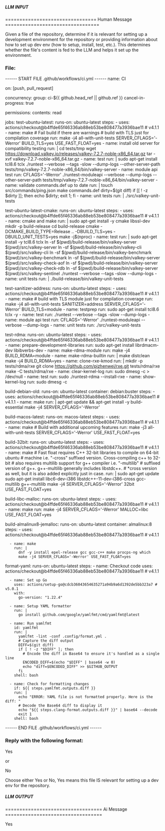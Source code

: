 ##### LLM INPUT #####
================================ Human Message =================================

Given a file of the repository, determine if it is relevant for setting up a development environment for the repository or providing information about how to set up dev env (how to setup, install, test, etc.). This determines whether the file's content is fed to the LLM and helps it set up the environment.

### File:
------ START FILE .github/workflows/ci.yml ------
name: CI

on: [push, pull_request]

concurrency:
  group: ci-${{ github.head_ref || github.ref }}
  cancel-in-progress: true

permissions:
  contents: read

jobs:
  test-ubuntu-latest:
    runs-on: ubuntu-latest
    steps:
      - uses: actions/checkout@b4ffde65f46336ab88eb53be808477a3936bae11 # v4.1.1
      - name: make
        # Fail build if there are warnings
        # build with TLS just for compilation coverage
        run: make -j4 all-with-unit-tests SERVER_CFLAGS='-Werror' BUILD_TLS=yes USE_FAST_FLOAT=yes
      - name: install old server for compatibility testing
        run: |
          cd tests/tmp
          wget https://download.valkey.io/releases/valkey-7.2.7-noble-x86_64.tar.gz
          tar -xvf valkey-7.2.7-noble-x86_64.tar.gz
      - name: test
        run: |
          sudo apt-get install tcl8.6 tclx
          ./runtest --verbose --tags -slow --dump-logs --other-server-path tests/tmp/valkey-7.2.7-noble-x86_64/bin/valkey-server
      - name: module api test
        run: CFLAGS='-Werror' ./runtest-moduleapi --verbose --dump-logs --other-server-path tests/tmp/valkey-7.2.7-noble-x86_64/bin/valkey-server
      - name: validate commands.def up to date
        run: |
          touch src/commands/ping.json
          make commands.def
          dirty=$(git diff)
          if [[ ! -z  $dirty ]]; then echo $dirty; exit 1; fi
      - name: unit tests
        run: |
          ./src/valkey-unit-tests

  test-ubuntu-latest-cmake:
    runs-on: ubuntu-latest
    steps:
      - uses: actions/checkout@b4ffde65f46336ab88eb53be808477a3936bae11 # v4.1.1
      - name: cmake and make
        run: |
          sudo apt-get install -y cmake libssl-dev
          mkdir -p build-release
          cd build-release
          cmake -DCMAKE_BUILD_TYPE=Release .. -DBUILD_TLS=yes -DBUILD_UNIT_TESTS=yes
          make -j$(nproc)
      - name: test
        run: |
          sudo apt-get install -y tcl8.6 tclx
          ln -sf $(pwd)/build-release/bin/valkey-server $(pwd)/src/valkey-server
          ln -sf $(pwd)/build-release/bin/valkey-cli $(pwd)/src/valkey-cli
          ln -sf $(pwd)/build-release/bin/valkey-benchmark $(pwd)/src/valkey-benchmark
          ln -sf $(pwd)/build-release/bin/valkey-server $(pwd)/src/valkey-check-aof
          ln -sf $(pwd)/build-release/bin/valkey-server $(pwd)/src/valkey-check-rdb
          ln -sf $(pwd)/build-release/bin/valkey-server $(pwd)/src/valkey-sentinel
          ./runtest --verbose --tags -slow --dump-logs
      - name: unit tests
        run: |
          ./build-release/bin/valkey-unit-tests

  test-sanitizer-address:
    runs-on: ubuntu-latest
    steps:
      - uses: actions/checkout@b4ffde65f46336ab88eb53be808477a3936bae11 # v4.1.1
      - name: make
        # build with TLS module just for compilation coverage
        run: make -j4 all-with-unit-tests SANITIZER=address SERVER_CFLAGS='-Werror' BUILD_TLS=module
      - name: testprep
        run: sudo apt-get install tcl8.6 tclx -y
      - name: test
        run: ./runtest --verbose --tags -slow --dump-logs
      - name: module api test
        run: CFLAGS='-Werror' ./runtest-moduleapi --verbose --dump-logs
      - name: unit tests
        run: ./src/valkey-unit-tests

  test-rdma:
    runs-on: ubuntu-latest
    steps:
      - uses: actions/checkout@b4ffde65f46336ab88eb53be808477a3936bae11 # v4.1.1
      - name: prepare-development-libraries
        run: sudo apt-get install librdmacm-dev libibverbs-dev
      - name: make-rdma-module
        run: make -j4 BUILD_RDMA=module
      - name: make-rdma-builtin
        run: |
          make distclean
          make -j4 BUILD_RDMA=yes
      - name: clone-rxe-kmod
        run: |
          mkdir -p tests/rdma/rxe
          git clone https://github.com/pizhenwei/rxe.git tests/rdma/rxe
          make -C tests/rdma/rxe
      - name: clear-kernel-log
        run: sudo dmesg -c > /dev/null
      - name: test
        run: sudo ./runtest-rdma --install-rxe
      - name: show-kernel-log
        run: sudo dmesg -c

  build-debian-old:
    runs-on: ubuntu-latest
    container: debian:buster
    steps:
      - uses: actions/checkout@b4ffde65f46336ab88eb53be808477a3936bae11 # v4.1.1
      - name: make
        run: |
          apt-get update && apt-get install -y build-essential
          make -j4 SERVER_CFLAGS='-Werror'

  build-macos-latest:
    runs-on: macos-latest
    steps:
      - uses: actions/checkout@b4ffde65f46336ab88eb53be808477a3936bae11 # v4.1.1
      - name: make
        # Build with additional upcoming features
        run: make -j3 all-with-unit-tests SERVER_CFLAGS='-Werror' USE_FAST_FLOAT=yes

  build-32bit:
    runs-on: ubuntu-latest
    steps:
      - uses: actions/checkout@b4ffde65f46336ab88eb53be808477a3936bae11 # v4.1.1
      - name: make
        # Fast float requires C++ 32-bit libraries to compile on 64-bit ubuntu
        # machine i.e. "-cross" suffixed version. Cross-compiling c++ to 32-bit
        # also requires multilib support for g++ compiler i.e. "-multilib"
        # suffixed version of g++. g++-multilib generally includes libstdc++.
        # *cross version as well, but it is also added explicitly just in case.
        run: |
          sudo apt-get update
          sudo apt-get install libc6-dev-i386 libstdc++-11-dev-i386-cross gcc-multilib g++-multilib
          make -j4 SERVER_CFLAGS='-Werror' 32bit USE_FAST_FLOAT=yes

  build-libc-malloc:
    runs-on: ubuntu-latest
    steps:
      - uses: actions/checkout@b4ffde65f46336ab88eb53be808477a3936bae11 # v4.1.1
      - name: make
        run: make -j4 SERVER_CFLAGS='-Werror' MALLOC=libc USE_FAST_FLOAT=yes

  build-almalinux8-jemalloc:
    runs-on: ubuntu-latest
    container: almalinux:8
    steps:
      - uses: actions/checkout@b4ffde65f46336ab88eb53be808477a3936bae11 # v4.1.1

      - name: make
        run: |
          dnf -y install epel-release gcc gcc-c++ make procps-ng which
          make -j4 SERVER_CFLAGS='-Werror' USE_FAST_FLOAT=yes

  format-yaml:
    runs-on: ubuntu-latest
    steps:
      - name: Checkout code
        uses: actions/checkout@b4ffde65f46336ab88eb53be808477a3936bae11 # v4.1.1

      - name: Set up Go
        uses: actions/setup-go@cdcb36043654635271a94b9a6d1392de5bb323a7 # v5.0.1
        with:
          go-version: "1.22.4"

      - name: Setup YAML formatter
        run: |
          go install github.com/google/yamlfmt/cmd/yamlfmt@latest

      - name: Run yamlfmt
        id: yamlfmt
        run: |
          yamlfmt -lint -conf .config/format.yml .
          # Capture the diff output
          DIFF=$(git diff)
          if [ ! -z "$DIFF" ]; then
            # Encode the diff in Base64 to ensure it's handled as a single line
            ENCODED_DIFF=$(echo "$DIFF" | base64 -w 0)
            echo "diff=$ENCODED_DIFF" >> $GITHUB_OUTPUT
          fi
        shell: bash

      - name: Check for formatting changes
        if: ${{ steps.yamlfmt.outputs.diff }}
        run: |
          echo "ERROR: YAML file is not formatted properly. Here is the diff: "
          # Decode the Base64 diff to display it
          echo "${{ steps.clang-format.outputs.diff }}" | base64 --decode
          exit 1
        shell: bash

------ END FILE .github/workflows/ci.yml ------

### Reply with the following format:

<rel>Yes</rel>

or

<rel>No</rel>

Choose either Yes or No, Yes means this file IS relevant for setting up a dev env for the repository.

##### LLM OUTPUT #####
================================== Ai Message ==================================

<rel>Yes</rel>